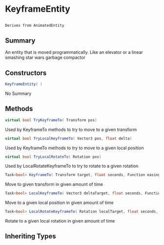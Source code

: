 # KeyframeEntity

## 
```c#
Derives from AnimatedEntity
```

## Summary

An entity that is moved programmatically. Like an elevator
or a linear smashing star wars garbage compactor
## Constructors

```c#
KeyframeEntity( ) 
```
No Summary
## Methods

```c#
virtual bool TryKeyframeTo( Transform pos) 
```
Used by KeyframeTo methods to try to move to a given transform
```c#
virtual bool TryLocalKeyframeTo( Vector3 pos, float delta) 
```
Used by KeyframeTo methods to try to move to a given local position
```c#
virtual bool TryLocalRotateTo( Rotation pos) 
```
Used by LocalRotateKeyframeTo to try to rotate to a given rotation
```c#
Task<bool> KeyframeTo( Transform target, float seconds, Function easing = null) 
```
Move to given transform in given amount of time
```c#
Task<bool> LocalKeyframeTo( Vector3 deltaTarget, float seconds, Function easing = null) 
```
Move to a given local position in given amount of time
```c#
Task<bool> LocalRotateKeyframeTo( Rotation localTarget, float seconds, Function easing = null) 
```
Rotate to a given local rotation in given amount of time
## Inheriting Types

